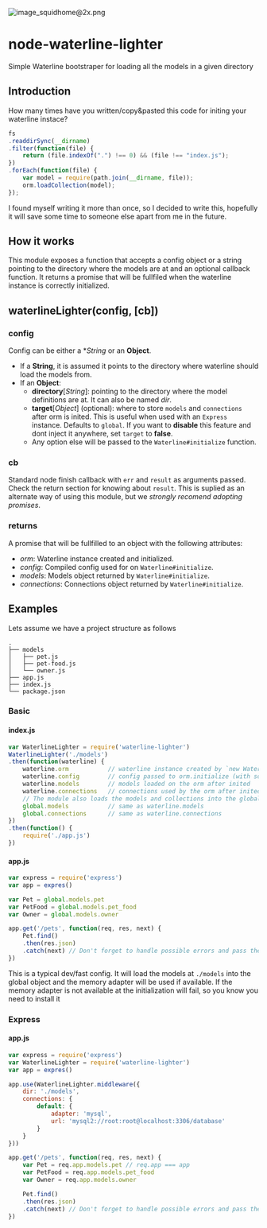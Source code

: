 ![image_squidhome@2x.png](http://i.imgur.com/RIvu9.png)

# node-waterline-lighter
Simple Waterline bootstraper for loading all the models in a given directory

## Introduction
How many times have you written/copy&pasted this code for initing your waterline
instace?
```js
fs
.readdirSync(__dirname)
.filter(function(file) {
    return (file.indexOf(".") !== 0) && (file !== "index.js");
})
.forEach(function(file) {
    var model = require(path.join(__dirname, file));
    orm.loadCollection(model);
});
```
I found myself writing it more than once, so I decided to write this, hopefully
it will save some time to someone else apart from me in the future.

## How it works
This module exposes a function that accepts a config object or a string pointing
to the directory where the models are at and an optional callback function.
It returns a promise that will be fullfiled when the waterline instance is
correctly initialized.

## waterlineLighter(config, [cb])
### config
Config can be either a **String* or an **Object**.
* If a **String**, it is assumed it points to the directory where waterline should
load the models from.
* If an **Object**:
    * **directory**[*String*]: pointing to the directory where the model definitions are at.
        It can also be named *dir*.
    * **target**[*Object*] (optional): where to store `models` and `connections` after orm is
        inited. This is useful when used with an `Express` instance. Defaults to `global`.
        If you want to **disable** this feature and dont inject it anywhere, set `target`
        to **false**.
    * Any option else will be passed to the `Waterline#initialize` function.

### cb
Standard node finish callback with `err` and `result` as arguments passed.
Check the return section for knowing about `result`. This is suplied as an
alternate way of using this module, but we *strongly recomend adopting promises*.

### returns
A promise that will be fullfilled to an object with the following attributes:
* *orm*: Waterline instance created and initialized.
* *config*: Compiled config used for on `Waterline#initialize`.
* *models*: Models object returned by `Waterline#initialize`.
* *connections*: Connections object returned by `Waterline#initialize`.

## Examples
Lets assume we have a project structure as follows
```
.
├── models
│   ├── pet.js
│   ├── pet-food.js
│   └── owner.js
├── app.js
├── index.js
└── package.json
```

### Basic
#### index.js
```js
var WaterlineLighter = require('waterline-lighter')
WaterlineLighter('./models')
.then(function(waterline) {
    waterline.orm           // waterline instance created by `new Waterline()`
    waterline.config        // config passed to orm.initialize (with some extra opts)
    waterline.models        // models loaded on the orm after inited
    waterline.connections   // connections used by the orm after inited
    // The module also loads the models and collections into the global object
    global.models           // same as waterline.models
    global.connections      // same as waterline.connections
})
.then(function() {
    require('./app.js')
})
```

#### app.js
```js
var express = require('express')
var app = expres()

var Pet = global.models.pet
var PetFood = global.models.pet_food
var Owner = global.models.owner

app.get('/pets', function(req, res, next) {
    Pet.find()
    .then(res.json)
    .catch(next) // Don't forget to handle possible errors and pass them to express
})
```

This is a typical dev/fast config. It will load the models at `./models` into
the global object and the memory adapter will be used if available. If the memory
adapter is not available at the initialization will fail, so you know you need to
install it

### Express
#### app.js
```js
var express = require('express')
var WaterlineLighter = require('waterline-lighter')
var app = expres()

app.use(WaterlineLighter.middleware({
    dir: './models',
    connections: {
        default: {
            adapter: 'mysql',
            url: 'mysql2://root:root@localhost:3306/database'
        }
    }
}))

app.get('/pets', function(req, res, next) {
    var Pet = req.app.models.pet // req.app === app
    var PetFood = req.app.models.pet_food
    var Owner = req.app.models.owner

    Pet.find()
    .then(res.json)
    .catch(next) // Don't forget to handle possible errors and pass them to express
})
```